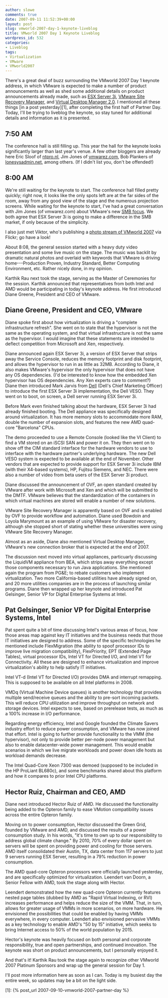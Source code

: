 ```yaml
---
author: slowe
comments: true
date: 2007-09-11 11:52:39+00:00
layout: post
slug: vmworld-2007-day-1-keynote-liveblog
title: VMworld 2007 Day 1 Keynote Liveblog
wordpress_id: 532
categories:
- Liveblog
tags:
- Virtualization
- VMware
- VMworld2007
---
```


There's a great deal of buzz surrounding the VMworld 2007 Day 1 keynote address, in which VMware is expected to make a number of product announcements as well as shed some additional details on product announcements already made, such as [ESX Server 3i](http://www.vmware.com/company/news/releases/esx3i.html), [VMware Site Recovery Manager](http://www.vmware.com/company/news/releases/srm.html), and [Virtual Desktop Manager 2.0](http://www.vmware.com/company/news/releases/vdm.html). I mentioned all these things [in a post yesterday][1], after completing the first half of Partner Day. Today, I'll be trying to liveblog the keynote, so stay tuned for additional details and information as it is presented.

## 7:50 AM

The conference hall is still filling up. This year the hall for the keynote looks significantly larger than last year's venue. A few other bloggers are already here Eric Sloof of [ntpro.nl](http://www.ntpro.nl/blog), Jim Jones of [vmwarez.com](http://www.vmwarez.com/), Bob Plankers of [lonesysadmin.net](http://lonesysadmin.net), among others. (If I didn't list you, don't be offended!)

## 8:00 AM

We're still waiting for the keynote to start. The conference hall filled pretty quickly; right now, it looks like the only spots left are at the far sides of the room, away from any good view of the stage and the numerous projection screens. While waiting for the keynote to start, I've had a great conversation with Jim Jones (of vmwarez.com) about VMware's new [SMB focus](http://www.vmwarez.com/2007/09/smb-focus-at-vmworld-2007.html). We both agree that ESX Server 3i is going to make a difference in the SMB market, if only because of the simplicity.

I also just met Viktor, who's publishing a [photo stream of VMworld 2007](http://www.flickr.com/photos/viktorious/sets/72157601844423001/) via Flickr; go have a look!

About 8:08, the general session started with a heavy duty video presentation and some live music on the stage. The music was backlit by dramatic natural photos and overlaid with keywords that VMware is driving home---Production Proven, Industry Standard, Better Computing Environment, etc. Rather nicely done, in my opinion.

Karthik Rau next took the stage, serving as the Master of Ceremonies for the session. Karthik announced that representatives from both Intel and AMD would be participating in today's keynote address. He first introduced Diane Greene, President and CEO of VMware.

## Diane Greene, President and CEO, VMware

Diane spoke first about how virtualization is driving a "complete infrastructure refresh". She went on to state that the hypervisor is not the same as the operating system, and that virtual infrastructure is not the same as the hypervisor. I would imagine that these statements are intended to deflect competition from Microsoft and Xen, respectively.

Diane announced again ESX Server 3i, a version of ESX Server that strips away the Service Console, reduces the memory footprint and disk footprint, and allows the hypervisor to run in as little as 32MB. According to Diane, it also makes VMware's hypervisor the only hypervisor that does not have any OS dependencies. (I'd be interested to know how the embedded Xen hypervisor has OS dependencies. Any Xen experts care to comment?) Diane then introduced Mark Jarvis from [Dell](http://www.dell.com/) (Dell's Chief Marketing Officer) to introduce the first ESX Server 3i implementation, the Dell VESO. They went on to boot, on screen, a Dell server running ESX Server 3i.

Before Mark even finished talking about the hardware, ESX Server 3i had already finished booting. The Dell appliance was specifically designed around virtualization. It has more memory slots to accommodate more RAM, double the number of expansion slots, and features the new AMD quad-core "Barcelona" CPUs.

The demo proceeded to use a Remote Console (looked like the VI Client) to find a VM stored on an iSCSI SAN and power it on. They then went on to show off the CIM standard interface for the hardware vendors to use to interface with the hardware partner's underlying hardware. The new Dell VESO system is expected to be available at the end of November. Other vendors that are expected to provide support for ESX Server 3i include IBM (with their X4-based systems), HP, Fujitsu Siemens, and NEC. There were also a number of video from beta users of the ESX Server 3i product.

Diane discussed the announcement of OVF, an open standard created by VMware after work with Microsoft and Xen and which will be submitted to the DMTF. VMware believes that the standardization of the containers in which virtual machines are stored will enable a number of new solutions.

VMware Site Recovery Manager is apparently based on OVF and is enabled by OVF to provide workflow and automation. Diane used Bowdoin and Loyola Marymount as an example of using VMware for disaster recovery, although she stopped short of stating whether these universities were using VMware Site Recovery Manager.

Almost as an aside, Diane also mentioned Virtual Desktop Manager, VMware's new connection broker that is expected at the end of 2007.

The discussion next moved into virtual appliances, particuarly discussing the LiquidVM appliance from BEA, which strips away everything except those components necessary to run Java applications. She mentioned again the program from PG&E; to rebate customers who implement virtualization. Two more California-based utilities have already signed on, and 20 more utilities companies are in the process of launching similar programs. Diane then wrapped up her keynote and introduced Pat Gelsinger, Senior VP for Digital Enterprise Systems at Intel.

## Pat Gelsinger, Senior VP for Digital Enterprise Systems, Intel

Pat spent quite a bit of time discussing Intel's various areas of focus, how those areas map against key IT initiatives and the business needs that those IT initiatives are designed to address. Some of the specific technologies he mentioned include FlexMigration (the ability to spoof processor IDs to improve live migration compatibility), FlexPriority, EPT (Extended Page Tables), virtual processor IDs, Intel VT for Directed I/O, and Intel VT for Connectivity. All these are designed to enhance virtualization and improve virtualization's ability to help satisfy IT initiatives.

Intel VT-d (Intel VT for Directed I/O) provides DMA and interrupt remapping. This is supposed to be available on all Intel platforms in 2008.

VMDq (Virtual Machine Device queues) is another technology that provides multiple send/receive queues and the ability to pre-sort incoming packets. This will reduce CPU utilization and improve throughput on network and storage devices. Intel expects to see, based on prerelease tests, as much as a 100% increase in I/O performance.

Regarding energy efficiency, Intel and Google founded the Climate Savers industry effort to reduce power consumption, and VMware has now joined that effort. Intel is going to further provide functionality to the VMM (the hypervisor), not only to provide better per-node power management but also to enable datacenter-wide power management. This would enable scenarios in which we live migrate workloads and power down idle hosts as workload demands decrease.

The Intel Quad-Core Xeon 7300 was demoed (supposed to be included in the HP ProLiant BL680c), and some benchmarks shared about this platform and how it compares to prior Intel CPU platforms.

## Hector Ruiz, Chairman and CEO, AMD

Diane next introduced Hector Ruiz of AMD. He discussed the functionality being added to the Opteron family to ease VMotion compatibility issues across the entire Opteron family.

Moving on to power consumption, Hector discussed the Green Grid, founded by VMware and AMD, and discussed the results of a power consumption study. In his words, "it's time to own up to our responsibility to address global climate change." By 2010, 70% of every dollar spent on servers will be spent on providing power and cooling for those servers. AMD itself consolidated their Austin, TX, data center from 117 servers to just 9 servers running ESX Server, resulting in a 79% reduction in power consumption.

The AMD quad-core Opteron processors were officially launched yesterday, and are specifically optimized for virtualization. Leendert van Doorn, a Senior Fellow with AMD, took the stage along with Hector.

Leendert demonstrated how the new quad-core Opteron currently features nested page tables (dubbed by AMD as "Rapid Virtual Indexing, or RVI) increases performance and helps reduce the size of the VMM. That, in turn, allows for greater usage of VMMs in more scenarios, on more hardware. He envisioned the possibilities that could be enabled by having VMMs everywhere, in every computer. Leendert also envisioned pervasive VMMs as a key technology to enable AMD's "50 by 15" initiative, which seeks to bring Internet access to 50% of the world population by 2015.

Hector's keynote was heavily focused on both personal and corporate responsibility, true and open partnerships, and continued innovation. The keynote was short on product announcements, but I personally enjoyed it.

And that's it! Karthik Rau took the stage again to recognize other VMworld 2007 Platinum Sponsors and wrap up the general session for Day 1.

I'll post more information here as soon as I can. Today is my busiest day the entire week, so updates may be a bit on the light side.

[1]: {% post_url 2007-09-10-vmworld-2007-partner-day %}
